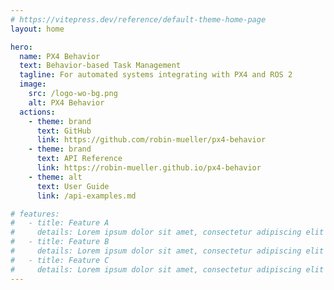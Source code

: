 ```yaml
---
# https://vitepress.dev/reference/default-theme-home-page
layout: home

hero:
  name: PX4 Behavior
  text: Behavior-based Task Management
  tagline: For automated systems integrating with PX4 and ROS 2
  image:
    src: /logo-wo-bg.png
    alt: PX4 Behavior
  actions:
    - theme: brand
      text: GitHub
      link: https://github.com/robin-mueller/px4-behavior
    - theme: brand
      text: API Reference
      link: https://robin-mueller.github.io/px4-behavior
    - theme: alt
      text: User Guide
      link: /api-examples.md

# features:
#   - title: Feature A
#     details: Lorem ipsum dolor sit amet, consectetur adipiscing elit
#   - title: Feature B
#     details: Lorem ipsum dolor sit amet, consectetur adipiscing elit
#   - title: Feature C
#     details: Lorem ipsum dolor sit amet, consectetur adipiscing elit
---
```


